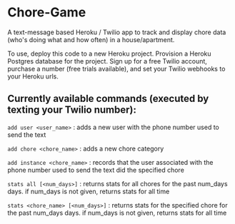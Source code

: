 Chore-Game
==========

A text-message based Heroku / Twilio app to track and display chore data (who's doing what and how often) in a house/apartment. 

To use, deploy this code to a new Heroku project. Provision a Heroku Postgres database for the project. Sign up for a free Twilio account, purchase a number (free trials available), and set your Twilio webhooks to your Heroku urls.

Currently available commands (executed by texting your Twilio number):
----------------------------------------------------------------------

`add user <user_name>` : adds a new user with the phone number used to send the text

`add chore <chore_name>` : adds a new chore category

`add instance <chore_name>` : records that the user associated with the phone number used to send the text did the specified chore


`stats all [<num_days>]` : returns stats for all chores for the past num_days days. if num_days is not given, returns stats for all time

`stats <chore_name> [<num_days>]` : returns stats for the specified chore for the past num_days days. if num_days is not given, returns stats for all time
